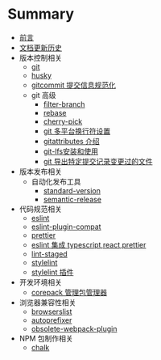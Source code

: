 # Summary

- [前言](README.md)
- [文档更新历史](CHANGELOG.md)
- 版本控制相关
  - [git](版本控制相关/git.md)
  - [husky](版本控制相关/husky.md)
  - [gitcommit 提交信息规范化](版本控制相关/gitcommit提交信息规范化.md)
  - git 高级
    - [filter-branch](版本控制相关/git高级/filter-branch.md)
    - [rebase](版本控制相关/git高级/rebase.md)
    - [cherry-pick](版本控制相关/git高级/cherry-pick.md)
    - [git 多平台换行符设置](版本控制相关/git高级/git-eol-config.md)
    - [gitattributes 介绍](版本控制相关/git高级/gitattributes介绍.md)
    - [git-lfs安装和使用](版本控制相关/git高级/git-lfs安装和使用.md)
    - [git 导出特定提交记录变更过的文件](版本控制相关/git高级/create-an-archive-of-changed-files.md)
- 版本发布相关
  - 自动化发布工具
    - [standard-version](版本发布相关/自动化发布工具/01.standard-version.md)
    - [semantic-release](版本发布相关/自动化发布工具/02.semantic-release.md)
- 代码规范相关
  - [eslint](代码规范相关/eslint.md)
  - [eslint-plugin-compat](代码规范相关/eslint-plugin-compat.md)
  - [prettier](代码规范相关/prettier.md)
  - [eslint 集成 typescript,react,prettier](代码规范相关/eslint集成ts,react,prettier.md)
  - [lint-staged](代码规范相关/lint-staged.md)
  - [stylelint](代码规范相关/stylelint.md)
  - [stylelint 插件](代码规范相关/stylelint插件.md)
- 开发环境相关
  - [corepack 管理包管理器](开发环境相关/corepack管理包管理器.md)
- 浏览器兼容性相关
  - [browserslist](浏览器兼容性相关/browserslist.md)
  - [autoprefixer](浏览器兼容性相关/autoprefixer.md)
  - [obsolete-webpack-plugin](浏览器兼容性相关/obsolete-webpack-plugin.md)
- NPM 包制作相关
  - [chalk](制作nodejs工具包相关/chalk.md)
